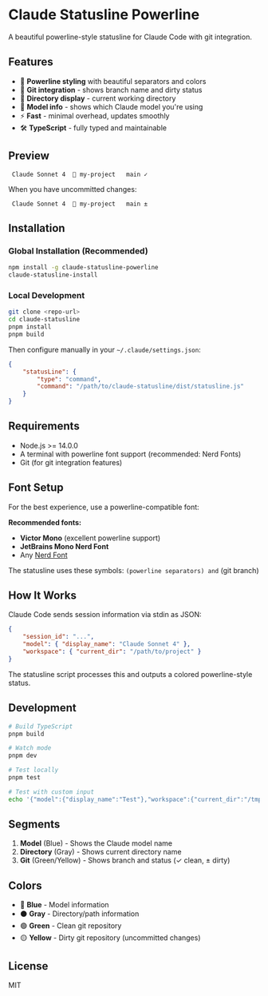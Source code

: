 # Claude Statusline Powerline

A beautiful powerline-style statusline for Claude Code with git integration.

## Features

- 🎨 **Powerline styling** with beautiful separators and colors
- 🌿 **Git integration** - shows branch name and dirty status
- 📁 **Directory display** - current working directory
- 📱 **Model info** - shows which Claude model you're using
- ⚡ **Fast** - minimal overhead, updates smoothly
- 🛠️ **TypeScript** - fully typed and maintainable

## Preview

```
 Claude Sonnet 4  📁 my-project   main ✓
```

When you have uncommitted changes:

```
 Claude Sonnet 4  📁 my-project   main ±
```

## Installation

### Global Installation (Recommended)

```bash
npm install -g claude-statusline-powerline
claude-statusline-install
```

### Local Development

```bash
git clone <repo-url>
cd claude-statusline
pnpm install
pnpm build
```

Then configure manually in your `~/.claude/settings.json`:

```json
{
	"statusLine": {
		"type": "command",
		"command": "/path/to/claude-statusline/dist/statusline.js"
	}
}
```

## Requirements

- Node.js >= 14.0.0
- A terminal with powerline font support (recommended: Nerd Fonts)
- Git (for git integration features)

## Font Setup

For the best experience, use a powerline-compatible font:

**Recommended fonts:**
- **Victor Mono** (excellent powerline support)
- **JetBrains Mono Nerd Font** 
- Any [Nerd Font](https://www.nerdfonts.com/)

The statusline uses these symbols: `` (powerline separators) and `` (git branch)

## How It Works

Claude Code sends session information via stdin as JSON:

```json
{
	"session_id": "...",
	"model": { "display_name": "Claude Sonnet 4" },
	"workspace": { "current_dir": "/path/to/project" }
}
```

The statusline script processes this and outputs a colored powerline-style status.

## Development

```bash
# Build TypeScript
pnpm build

# Watch mode
pnpm dev

# Test locally
pnpm test

# Test with custom input
echo '{"model":{"display_name":"Test"},"workspace":{"current_dir":"/tmp"}}' | node dist/statusline.js
```

## Segments

1. **Model** (Blue) - Shows the Claude model name
2. **Directory** (Gray) - Shows current directory name
3. **Git** (Green/Yellow) - Shows branch and status (✓ clean, ± dirty)

## Colors

- 🔵 **Blue** - Model information
- ⚫ **Gray** - Directory/path information
- 🟢 **Green** - Clean git repository
- 🟡 **Yellow** - Dirty git repository (uncommitted changes)

## License

MIT
